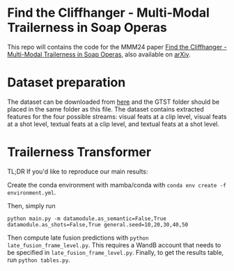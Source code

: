 # Find the Cliffhanger - Multi-Modal Trailerness in Soap Operas

This repo will contains the code for the MMM24 paper [Find the Cliffhanger - Multi-Modal Trailerness in Soap Operas](https://link.springer.com/chapter/10.1007/978-3-031-53308-2_15), also available on [arXiv](https://arxiv.org/abs/2401.16076).

# Dataset preparation
The dataset can be downloaded from [here](https://drive.google.com/drive/folders/13nvqj-3TV1zy8bIA9SY9StswxKVqNOn3?usp=sharing) and the GTST folder should be placed in the same folder as this file. The dataset contains extracted features for the four possible streams: visual feats at a clip level, visual feats at a shot level, textual feats at a clip level, and textual feats at a shot level.

# Trailerness Transformer

TL;DR If you'd like to reproduce our main results:

Create the conda environment with mamba/conda with `conda env create -f environment.yml`.

Then, simply run 
```
python main.py -m datamodule.as_semantic=False,True datamodule.as_shots=False,True general.seed=10,20,30,40,50
```

Then compute late fusion predictions with `python late_fusion_frame_level.py`. This requires a WandB account that needs to be specified in `late_fusion_frame_level.py`. Finally, to get the results table, run `python tables.py`.

